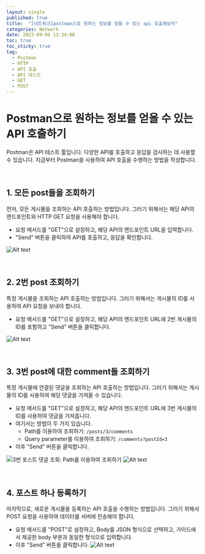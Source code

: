 ```yaml
---
layout: single
published: true
title:  "[네트워크]postman으로 원하는 정보를 얻을 수 있는 api 호출해보자"
categories: Network
date: 2023-09-08 13:34:00
toc: true
toc_sticky: true
tag:   
  - Postman
  - HTTP
  - API 호출 
  - API 테스트
  - GET
  - POST 
---
```


# Postman으로 원하는 정보를 얻을 수 있는 API 호출하기

Postman은 API 테스트 툴입니다. 다양한 API를 호출하고 응답을 검사하는 데 사용할 수 있습니다. 지금부터 Postman을 사용하여 API 호출을 수행하는 방법을 작성합니다.

<br>

## 1. 모든 post들을 조회하기

먼저, 모든 게시물을 조회하는 API 호출하는 방법입니다. 그러기 위해서는 해당 API의 엔드포인트와 HTTP GET 요청을 사용해야 합니다. 

- 요청 메서드를 "GET"으로 설정하고, 해당 API의 엔드포인트 URL을 입력합니다.
- "Send" 버튼을 클릭하여 API를 호출하고, 응답을 확인합니다.

![Alt text](image-1.png)

<br>

## 2. 2번 post 조회하기

특정 게시물을 조회하는 API 호출하는 방법입니다. 그러기 위해서는 게시물의 ID를 사용하여 API 요청을 보내야 합니다. 

- 요청 메서드를 "GET"으로 설정하고, 해당 API의 엔드포인트 URL에 2번 게시물의 ID를 포함하고 "Send" 버튼을 클릭합니다.

![Alt text](image-2.png)

<br>

## 3. 3번 post에 대한 comment들 조회하기

특정 게시물에 연결된 댓글을 조회하는 API 호출하는 방법입니다. 그러기 위해서는 게시물의 ID를 사용하여 해당 댓글을 가져올 수 있습니다. 

- 요청 메서드를 "GET"으로 설정하고, 해당 API의 엔드포인트 URL에 3번 게시물의 ID를 사용하여 댓글을 가져옵니다.
- 여기서는 방법이 두 가지 있습니다.
  - Path를 이용하여 조회하기: `/posts/3/comments`
  - Query parameter를 이용하여 조회하기: `/comments?postId=3`
- 이후 "Send" 버튼을 클릭합니다.

![3번 포스트 댓글 조회: Path를 이용하여 조회하기](이미지_링크_3_path)
![Alt text](image-3.png)

<br>

## 4. 포스트 하나 등록하기

마지막으로, 새로운 게시물을 등록하는 API 호출을 수행하는 방법입니다. 그러기 위해서 POST 요청을 사용하여 데이터를 서버에 전송해야 합니다. 

- 요청 메서드를 "POST"로 설정하고, Body를 JSON 형식으로 선택하고, 가이드에서 제공한 body 부분과 동일한 형식으로 입력합니다.
- 이후 "Send" 버튼을 클릭합니다.
![Alt text](image-4.png)


<br>

